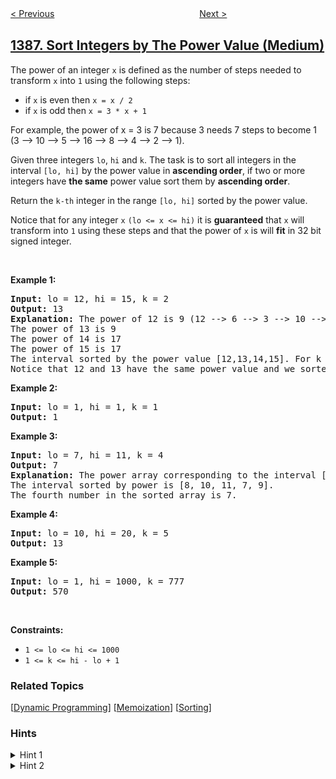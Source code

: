 <!--|This file generated by command(leetcode description); DO NOT EDIT.    |-->
<!--+----------------------------------------------------------------------+-->
<!--|@author    openset <openset.wang@gmail.com>                           |-->
<!--|@link      https://github.com/openset                                 |-->
<!--|@home      https://github.com/openset/leetcode                        |-->
<!--+----------------------------------------------------------------------+-->

[< Previous](../cinema-seat-allocation "Cinema Seat Allocation")
　　　　　　　　　　　　　　　　
[Next >](../pizza-with-3n-slices "Pizza With 3n Slices")

## [1387. Sort Integers by The Power Value (Medium)](https://leetcode.com/problems/sort-integers-by-the-power-value "将整数按权重排序")

<p>The power of an integer <code>x</code> is defined as the number of steps needed to transform&nbsp;<code>x</code> into <code>1</code> using the following steps:</p>

<ul>
	<li>if <code>x</code> is even then <code>x = x / 2</code></li>
	<li>if <code>x</code> is odd then <code>x = 3 * x + 1</code></li>
</ul>

<p>For example, the power of x = 3 is 7 because 3 needs 7 steps to become 1 (3 --&gt; 10 --&gt; 5 --&gt; 16 --&gt; 8 --&gt; 4 --&gt; 2 --&gt; 1).</p>

<p>Given three integers <code>lo</code>, <code>hi</code> and <code>k</code>. The task is to sort all integers in the interval <code>[lo, hi]</code> by the power value in <strong>ascending order</strong>, if two or more integers have <strong>the same</strong> power value sort them by <strong>ascending order</strong>.</p>

<p>Return the <code>k-th</code> integer in the range <code>[lo, hi]</code> sorted by the power value.</p>

<p>Notice that for any&nbsp;integer <code>x</code> <code>(lo &lt;= x &lt;= hi)</code> it is <strong>guaranteed</strong> that <code>x</code> will transform into <code>1</code> using these steps and that the power of <code>x</code> is will <strong>fit</strong> in 32 bit signed integer.</p>

<p>&nbsp;</p>
<p><strong>Example 1:</strong></p>

<pre>
<strong>Input:</strong> lo = 12, hi = 15, k = 2
<strong>Output:</strong> 13
<strong>Explanation:</strong> The power of 12 is 9 (12 --&gt; 6 --&gt; 3 --&gt; 10 --&gt; 5 --&gt; 16 --&gt; 8 --&gt; 4 --&gt; 2 --&gt; 1)
The power of 13 is 9
The power of 14 is 17
The power of 15 is 17
The interval sorted by the power value [12,13,14,15]. For k = 2 answer is the second element which is 13.
Notice that 12 and 13 have the same power value and we sorted them in ascending order. Same for 14 and 15.
</pre>

<p><strong>Example 2:</strong></p>

<pre>
<strong>Input:</strong> lo = 1, hi = 1, k = 1
<strong>Output:</strong> 1
</pre>

<p><strong>Example 3:</strong></p>

<pre>
<strong>Input:</strong> lo = 7, hi = 11, k = 4
<strong>Output:</strong> 7
<strong>Explanation:</strong> The power array corresponding to the interval [7, 8, 9, 10, 11] is [16, 3, 19, 6, 14].
The interval sorted by power is [8, 10, 11, 7, 9].
The fourth number in the sorted array is 7.
</pre>

<p><strong>Example 4:</strong></p>

<pre>
<strong>Input:</strong> lo = 10, hi = 20, k = 5
<strong>Output:</strong> 13
</pre>

<p><strong>Example 5:</strong></p>

<pre>
<strong>Input:</strong> lo = 1, hi = 1000, k = 777
<strong>Output:</strong> 570
</pre>

<p>&nbsp;</p>
<p><strong>Constraints:</strong></p>

<ul>
	<li><code>1 &lt;= lo &lt;= hi &lt;= 1000</code></li>
	<li><code>1 &lt;= k &lt;= hi - lo + 1</code></li>
</ul>

### Related Topics
  [[Dynamic Programming](../../tag/dynamic-programming/README.md)]
  [[Memoization](../../tag/memoization/README.md)]
  [[Sorting](../../tag/sorting/README.md)]

### Hints
<details>
<summary>Hint 1</summary>
Use dynamic programming to get the power of each integer of the intervals.
</details>

<details>
<summary>Hint 2</summary>
Sort all the integers of the interval by the power value and return the k-th in the sorted list.
</details>
